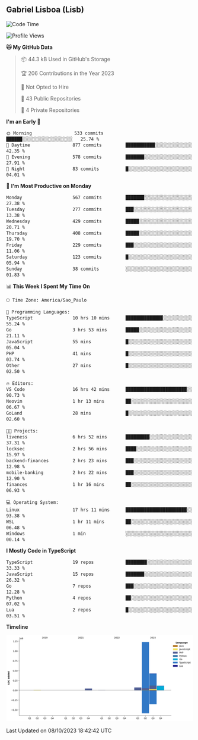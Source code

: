 ## Gabriel Lisboa (Lisb)

<!--START_SECTION:waka-->
![Code Time](http://img.shields.io/badge/Code%20Time-230%20hrs%2034%20mins-blue)

![Profile Views](http://img.shields.io/badge/Profile%20Views-0-blue)

**🐱 My GitHub Data** 

> 📦 44.3 kB Used in GitHub's Storage 
 > 
> 🏆 206 Contributions in the Year 2023
 > 
> 🚫 Not Opted to Hire
 > 
> 📜 43 Public Repositories 
 > 
> 🔑 4 Private Repositories 
 > 
**I'm an Early 🐤** 

```text
🌞 Morning                533 commits         ██████░░░░░░░░░░░░░░░░░░░   25.74 % 
🌆 Daytime                877 commits         ███████████░░░░░░░░░░░░░░   42.35 % 
🌃 Evening                578 commits         ███████░░░░░░░░░░░░░░░░░░   27.91 % 
🌙 Night                  83 commits          █░░░░░░░░░░░░░░░░░░░░░░░░   04.01 % 
```
📅 **I'm Most Productive on Monday** 

```text
Monday                   567 commits         ███████░░░░░░░░░░░░░░░░░░   27.38 % 
Tuesday                  277 commits         ███░░░░░░░░░░░░░░░░░░░░░░   13.38 % 
Wednesday                429 commits         █████░░░░░░░░░░░░░░░░░░░░   20.71 % 
Thursday                 408 commits         █████░░░░░░░░░░░░░░░░░░░░   19.70 % 
Friday                   229 commits         ███░░░░░░░░░░░░░░░░░░░░░░   11.06 % 
Saturday                 123 commits         █░░░░░░░░░░░░░░░░░░░░░░░░   05.94 % 
Sunday                   38 commits          ░░░░░░░░░░░░░░░░░░░░░░░░░   01.83 % 
```


📊 **This Week I Spent My Time On** 

```text
🕑︎ Time Zone: America/Sao_Paulo

💬 Programming Languages: 
TypeScript               10 hrs 10 mins      ██████████████░░░░░░░░░░░   55.24 % 
Go                       3 hrs 53 mins       █████░░░░░░░░░░░░░░░░░░░░   21.11 % 
JavaScript               55 mins             █░░░░░░░░░░░░░░░░░░░░░░░░   05.04 % 
PHP                      41 mins             █░░░░░░░░░░░░░░░░░░░░░░░░   03.74 % 
Other                    27 mins             █░░░░░░░░░░░░░░░░░░░░░░░░   02.50 % 

🔥 Editors: 
VS Code                  16 hrs 42 mins      ███████████████████████░░   90.73 % 
Neovim                   1 hr 13 mins        ██░░░░░░░░░░░░░░░░░░░░░░░   06.67 % 
GoLand                   28 mins             █░░░░░░░░░░░░░░░░░░░░░░░░   02.60 % 

🐱‍💻 Projects: 
liveness                 6 hrs 52 mins       █████████░░░░░░░░░░░░░░░░   37.31 % 
locksec                  2 hrs 56 mins       ████░░░░░░░░░░░░░░░░░░░░░   15.97 % 
backend-finances         2 hrs 23 mins       ███░░░░░░░░░░░░░░░░░░░░░░   12.98 % 
mobile-banking           2 hrs 22 mins       ███░░░░░░░░░░░░░░░░░░░░░░   12.90 % 
finances                 1 hr 16 mins        ██░░░░░░░░░░░░░░░░░░░░░░░   06.93 % 

💻 Operating System: 
Linux                    17 hrs 11 mins      ███████████████████████░░   93.38 % 
WSL                      1 hr 11 mins        ██░░░░░░░░░░░░░░░░░░░░░░░   06.48 % 
Windows                  1 min               ░░░░░░░░░░░░░░░░░░░░░░░░░   00.14 % 
```

**I Mostly Code in TypeScript** 

```text
TypeScript               19 repos            ████████░░░░░░░░░░░░░░░░░   33.33 % 
JavaScript               15 repos            ███████░░░░░░░░░░░░░░░░░░   26.32 % 
Go                       7 repos             ███░░░░░░░░░░░░░░░░░░░░░░   12.28 % 
Python                   4 repos             ██░░░░░░░░░░░░░░░░░░░░░░░   07.02 % 
Lua                      2 repos             █░░░░░░░░░░░░░░░░░░░░░░░░   03.51 % 
```



**Timeline**

![Lines of Code chart](https://raw.githubusercontent.com/tenlisboa/tenlisboa/main/assets/bar_graph.png)


 Last Updated on 08/10/2023 18:42:42 UTC
<!--END_SECTION:waka-->
